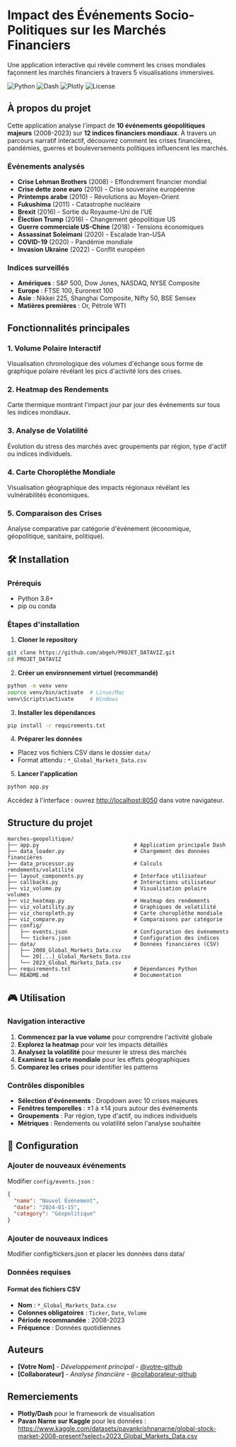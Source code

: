 # Impact des Événements Socio-Politiques sur les Marchés Financiers

Une application interactive qui révèle comment les crises mondiales façonnent les marchés financiers à travers 5 visualisations immersives.

![Python](https://img.shields.io/badge/Python-3.8+-blue.svg)
![Dash](https://img.shields.io/badge/Dash-2.0+-green.svg)
![Plotly](https://img.shields.io/badge/Plotly-5.0+-orange.svg)
![License](https://img.shields.io/badge/License-MIT-yellow.svg)

## À propos du projet

Cette application analyse l'impact de **10 événements géopolitiques majeurs** (2008-2023) sur **12 indices financiers mondiaux**. À travers un parcours narratif interactif, découvrez comment les crises financières, pandémies, guerres et bouleversements politiques influencent les marchés.

### Événements analysés
- **Crise Lehman Brothers** (2008) - Effondrement financier mondial
- **Crise dette zone euro** (2010) - Crise souveraine européenne
- **Printemps arabe** (2010) - Révolutions au Moyen-Orient  
- **Fukushima** (2011) - Catastrophe nucléaire
- **Brexit** (2016) - Sortie du Royaume-Uni de l'UE
- **Élection Trump** (2016) - Changement géopolitique US
- **Guerre commerciale US-Chine** (2018) - Tensions économiques
- **Assassinat Soleimani** (2020) - Escalade Iran-USA
- **COVID-19** (2020) - Pandémie mondiale
- **Invasion Ukraine** (2022) - Conflit européen

### Indices surveillés
- **Amériques** : S&P 500, Dow Jones, NASDAQ, NYSE Composite
- **Europe** : FTSE 100, Euronext 100
- **Asie** : Nikkei 225, Shanghai Composite, Nifty 50, BSE Sensex
- **Matières premières** : Or, Pétrole WTI


## Fonctionnalités principales

### 1. **Volume Polaire Interactif**
Visualisation chronologique des volumes d'échange sous forme de graphique polaire révélant les pics d'activité lors des crises.

### 2. **Heatmap des Rendements**
Carte thermique montrant l'impact jour par jour des événements sur tous les indices mondiaux.

### 3. **Analyse de Volatilité**
Évolution du stress des marchés avec groupements par région, type d'actif ou indices individuels.

### 4. **Carte Choroplèthe Mondiale**
Visualisation géographique des impacts régionaux révélant les vulnérabilités économiques.

### 5. **Comparaison des Crises**
Analyse comparative par catégorie d'événement (économique, géopolitique, sanitaire, politique).

## 🛠️ Installation

### Prérequis
- Python 3.8+
- pip ou conda

### Étapes d'installation

1. **Cloner le repository**
```bash
git clone https://github.com/abgeh/PROJET_DATAVIZ.git
cd PROJET_DATAVIZ
```

2. **Créer un environnement virtuel (recommandé)**
```bash
python -m venv venv
source venv/bin/activate  # Linux/Mac
venv\Scripts\activate     # Windows
```

3. **Installer les dépendances**
```bash
pip install -r requirements.txt
```

4. **Préparer les données**
- Placez vos fichiers CSV dans le dossier `data/`
- Format attendu : `*_Global_Markets_Data.csv`

5. **Lancer l'application**
```bash
python app.py
```
Accédez à l'interface : ouvrez [http://localhost:8050](http://localhost:8050) dans votre navigateur.


## Structure du projet

```
marches-geopolitique/
├── app.py                              # Application principale Dash
├── data_loader.py                      # Chargement des données financières
├── data_processor.py                   # Calculs rendements/volatilité
├── layout_components.py                # Interface utilisateur
├── callbacks.py                        # Interactions utilisateur
├── viz_volume.py                       # Visualisation polaire volumes
├── viz_heatmap.py                      # Heatmap des rendements
├── viz_volatility.py                   # Graphiques de volatilité
├── viz_choropleth.py                   # Carte choroplèthe mondiale
├── viz_compare.py                      # Comparaisons par catégorie
├── config/
│   ├── events.json                     # Configuration des événements
│   └── tickers.json                    # Configuration des indices
├── data/                               # Données financières (CSV)
│   ├── 2008_Global_Markets_Data.csv    
│   └── 20[...]_Global_Markets_Data.csv    
│   └── 2023_Global_Markets_Data.csv    
├── requirements.txt                    # Dépendances Python
└── README.md                           # Documentation
```

## 🎮 Utilisation

### Navigation interactive
1. **Commencez par la vue volume** pour comprendre l'activité globale
2. **Explorez la heatmap** pour voir les impacts détaillés  
3. **Analysez la volatilité** pour mesurer le stress des marchés
4. **Examinez la carte mondiale** pour les effets géographiques
5. **Comparez les crises** pour identifier les patterns

### Contrôles disponibles
- **Sélection d'événements** : Dropdown avec 10 crises majeures
- **Fenêtres temporelles** : ±1 à ±14 jours autour des événements
- **Groupements** : Par région, type d'actif, ou indices individuels
- **Métriques** : Rendements ou volatilité selon l'analyse souhaitée

## 🔧 Configuration

### Ajouter de nouveaux événements
Modifier `config/events.json` :
```json
{
  "name": "Nouvel Événement",
  "date": "2024-01-15",
  "category": "Géopolitique"
}
```

### Ajouter de nouveaux indices
Modifier config/tickers.json et placer les données dans data/

###  Données requises

#### Format des fichiers CSV
- **Nom** : `*_Global_Markets_Data.csv`
- **Colonnes obligatoires** : `Ticker`, `Date`, `Volume`
- **Période recommandée** : 2008-2023
- **Fréquence** : Données quotidiennes


## Auteurs

- **[Votre Nom]** - *Développement principal* - [@votre-github](https://github.com/votre-username)
- **[Collaborateur]** - *Analyse financière* - [@collaborateur-github](https://github.com/collaborateur-username)

## Remerciements

- **Plotly/Dash** pour le framework de visualisation
- **Pavan Narne sur Kaggle**  pour les données : https://www.kaggle.com/datasets/pavankrishnanarne/global-stock-market-2008-present?select=2023_Global_Markets_Data.csv



